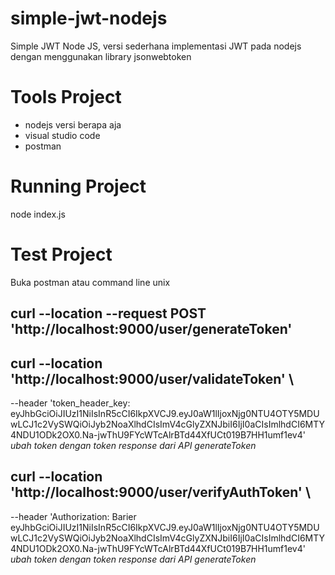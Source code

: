 # simple-jwt-nodejs
Simple JWT Node JS, versi sederhana implementasi JWT pada nodejs dengan menggunakan library jsonwebtoken

# Tools Project
- nodejs versi berapa aja
- visual studio code
- postman

# Running Project
node index.js

# Test Project
Buka postman atau command line unix
## curl --location --request POST 'http://localhost:9000/user/generateToken'
## curl --location 'http://localhost:9000/user/validateToken' \
--header 'token_header_key: eyJhbGciOiJIUzI1NiIsInR5cCI6IkpXVCJ9.eyJ0aW1lIjoxNjg0NTU4OTY5MDUwLCJ1c2VySWQiOiJyb2NoaXlhdCIsImV4cGlyZXNJbiI6IjI0aCIsImlhdCI6MTY4NDU1ODk2OX0.Na-jwThU9FYcWTcAlrBTd44XfUCt019B7HH1umf1ev4'
_ubah token dengan token response dari API generateToken_
## curl --location 'http://localhost:9000/user/verifyAuthToken' \
--header 'Authorization: Barier eyJhbGciOiJIUzI1NiIsInR5cCI6IkpXVCJ9.eyJ0aW1lIjoxNjg0NTU4OTY5MDUwLCJ1c2VySWQiOiJyb2NoaXlhdCIsImV4cGlyZXNJbiI6IjI0aCIsImlhdCI6MTY4NDU1ODk2OX0.Na-jwThU9FYcWTcAlrBTd44XfUCt019B7HH1umf1ev4'
_ubah token dengan token response dari API generateToken_
